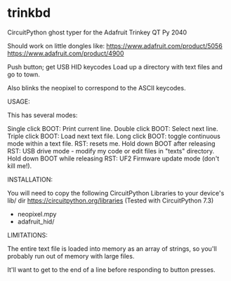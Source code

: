 # trinkbd
CircuitPython ghost typer for the Adafruit Trinkey QT Py 2040

Should work on little dongles like:
https://www.adafruit.com/product/5056 
https://www.adafruit.com/product/4900

Push button; get USB HID keycodes
Load up a directory with text files and go to town.

Also blinks the neopixel to correspond to the ASCII keycodes.

USAGE:

This has several modes:

  Single click BOOT: Print current line.
  Double click BOOT: Select next line.
  Triple click BOOT: Load next text file.
  Long click BOOT: toggle continuous mode within a text file.
  RST: resets me.
  Hold down BOOT after releasing RST: USB drive mode - modify my code or edit files in "texts" directory.
  Hold down BOOT while releasing RST: UF2 Firmware update mode (don't kill me!).


INSTALLATION:

You will need to copy the following CircuitPython Libraries to your device's lib/ dir
https://circuitpython.org/libraries
(Tested with CircuitPython 7.3)

  - neopixel.mpy
  - adafruit_hid/


LIMITATIONS:

The entire text file is loaded into memory as an array of strings, so you'll probably run out of memory with large files.

It'll want to get to the end of a line before responding to button presses.
